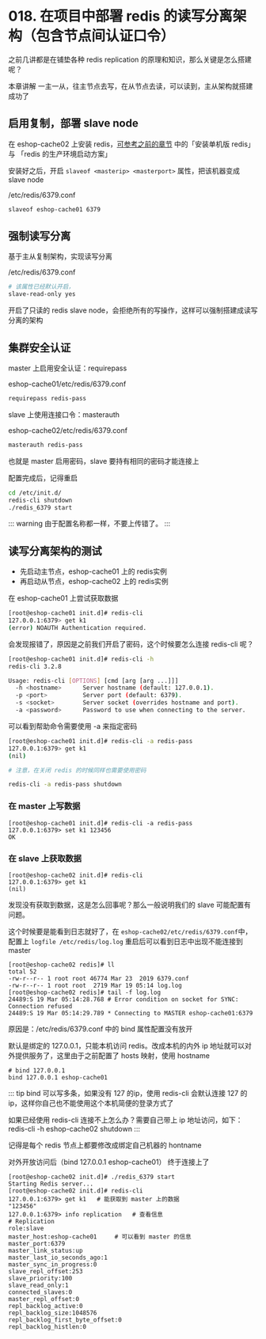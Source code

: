 # 018. 在项目中部署 redis 的读写分离架构（包含节点间认证口令）


之前几讲都是在铺垫各种 redis replication 的原理和知识，那么关键是怎么搭建呢？

本章讲解 一主一从，往主节点去写，在从节点去读，可以读到，主从架构就搭建成功了

## 启用复制，部署 slave node
在 eshop-cache02 上安装 redis，[可参考之前的章节](./007.md) 中的「安装单机版 redis」与
「redis 的生产环境启动方案」

安装好之后，开启 `slaveof <masterip> <masterport>` 属性，把该机器变成 slave node

/etc/redis/6379.conf

```bash
slaveof eshop-cache01 6379
```

## 强制读写分离

基于主从复制架构，实现读写分离

/etc/redis/6379.conf

```bash
# 该属性已经默认开启，
slave-read-only yes
```
开启了只读的 redis slave node，会拒绝所有的写操作，这样可以强制搭建成读写分离的架构

## 集群安全认证

master 上启用安全认证：requirepass

eshop-cache01/etc/redis/6379.conf

```bash
requirepass redis-pass
```

slave 上使用连接口令：masterauth

eshop-cache02/etc/redis/6379.conf
```bash
masterauth redis-pass
```

也就是 master 启用密码，slave 要持有相同的密码才能连接上

配置完成后，记得重启

```bash
cd /etc/init.d/
redis-cli shutdown
./redis_6379 start
```
::: warning
由于配置名称都一样，不要上传错了。
:::

## 读写分离架构的测试

- 先启动主节点，eshop-cache01 上的 redis实例
- 再启动从节点，eshop-cache02 上的 redis实例

在 eshop-cache01 上尝试获取数据

```bash
[root@eshop-cache01 init.d]# redis-cli
127.0.0.1:6379> get k1
(error) NOAUTH Authentication required.
```

会发现报错了，原因是之前我们开启了密码，这个时候要怎么连接 redis-cli 呢？

```bash
[root@eshop-cache01 init.d]# redis-cli -h
redis-cli 3.2.8

Usage: redis-cli [OPTIONS] [cmd [arg [arg ...]]]
  -h <hostname>      Server hostname (default: 127.0.0.1).
  -p <port>          Server port (default: 6379).
  -s <socket>        Server socket (overrides hostname and port).
  -a <password>      Password to use when connecting to the server.
```

可以看到帮助命令需要使用 -a 来指定密码

```bash
[root@eshop-cache01 init.d]# redis-cli -a redis-pass
127.0.0.1:6379> get k1
(nil)

# 注意，在关闭 redis 的时候同样也需要使用密码

redis-cli -a redis-pass shutdown
```

### 在 master 上写数据
```
[root@eshop-cache01 init.d]# redis-cli -a redis-pass
127.0.0.1:6379> set k1 123456
OK
```

### 在 slave 上获取数据

```
[root@eshop-cache02 init.d]# redis-cli
127.0.0.1:6379> get k1
(nil)
```

发现没有获取到数据，这是怎么回事呢？那么一般说明我们的 slave 可能配置有问题。

这个时候要是能看到日志就好了，在 `eshop-cache02/etc/redis/6379.conf`中，
配置上 `logfile /etc/redis/log.log` 重启后可以看到日志中出现不能连接到 master

```
[root@eshop-cache02 redis]# ll
total 52
-rw-r--r-- 1 root root 46774 Mar 23  2019 6379.conf
-rw-r--r-- 1 root root  2719 Mar 19 05:14 log.log
[root@eshop-cache02 redis]# tail -f log.log
24489:S 19 Mar 05:14:28.768 # Error condition on socket for SYNC: Connection refused
24489:S 19 Mar 05:14:29.789 * Connecting to MASTER eshop-cache01:6379
```

原因是：/etc/redis/6379.conf 中的 bind 属性配置没有放开

默认是绑定的 127.0.0.1，只能本机访问 redis。改成本机的内外 ip 地址就可以对外提供服务了，这里由于之前配置了 hosts 映射，使用 hostname

```
# bind 127.0.0.1   
bind 127.0.0.1 eshop-cache01
```
::: tip
bind 可以写多条，如果没有 127 的ip，使用 redis-cli 会默认连接 127 的 ip，这样你自己也不能使用这个本机简便的登录方式了

如果已经使用 redis-cli 连接不上怎么办？需要自己带上 ip 地址访问，如下：
redis-cli -h eshop-cache02 shutdown
:::

记得是每个 redis 节点上都要修改成绑定自己机器的 hontname

对外开放访问后（bind 127.0.0.1 eshop-cache01） 终于连接上了

```
[root@eshop-cache02 init.d]# ./redis_6379 start
Starting Redis server...
[root@eshop-cache02 init.d]# redis-cli
127.0.0.1:6379> get k1   # 能获取到 master 上的数据
"123456"
127.0.0.1:6379> info replication   # 查看信息
# Replication
role:slave
master_host:eshop-cache01     # 可以看到 master 的信息
master_port:6379
master_link_status:up
master_last_io_seconds_ago:1
master_sync_in_progress:0
slave_repl_offset:253
slave_priority:100
slave_read_only:1
connected_slaves:0
master_repl_offset:0
repl_backlog_active:0
repl_backlog_size:1048576
repl_backlog_first_byte_offset:0
repl_backlog_histlen:0
```
